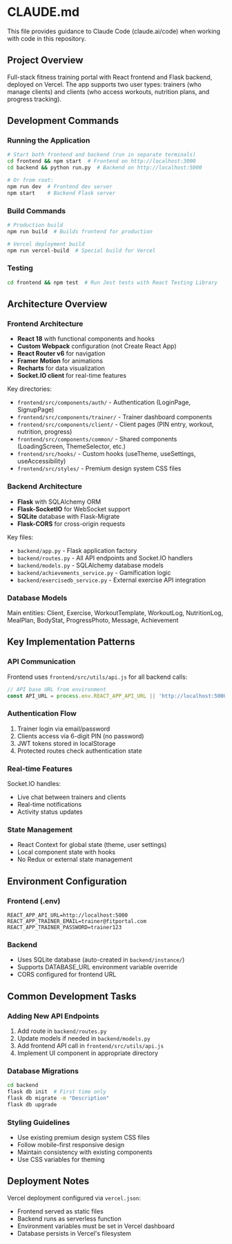 # CLAUDE.md

This file provides guidance to Claude Code (claude.ai/code) when working with code in this repository.

## Project Overview

Full-stack fitness training portal with React frontend and Flask backend, deployed on Vercel. The app supports two user types: trainers (who manage clients) and clients (who access workouts, nutrition plans, and progress tracking).

## Development Commands

### Running the Application
```bash
# Start both frontend and backend (run in separate terminals)
cd frontend && npm start  # Frontend on http://localhost:3000
cd backend && python run.py  # Backend on http://localhost:5000

# Or from root:
npm run dev  # Frontend dev server
npm start    # Backend Flask server
```

### Build Commands
```bash
# Production build
npm run build  # Builds frontend for production

# Vercel deployment build
npm run vercel-build  # Special build for Vercel
```

### Testing
```bash
cd frontend && npm test  # Run Jest tests with React Testing Library
```

## Architecture Overview

### Frontend Architecture
- **React 18** with functional components and hooks
- **Custom Webpack** configuration (not Create React App)
- **React Router v6** for navigation
- **Framer Motion** for animations
- **Recharts** for data visualization
- **Socket.IO client** for real-time features

Key directories:
- `frontend/src/components/auth/` - Authentication (LoginPage, SignupPage)
- `frontend/src/components/trainer/` - Trainer dashboard components
- `frontend/src/components/client/` - Client pages (PIN entry, workout, nutrition, progress)
- `frontend/src/components/common/` - Shared components (LoadingScreen, ThemeSelector, etc.)
- `frontend/src/hooks/` - Custom hooks (useTheme, useSettings, useAccessibility)
- `frontend/src/styles/` - Premium design system CSS files

### Backend Architecture
- **Flask** with SQLAlchemy ORM
- **Flask-SocketIO** for WebSocket support
- **SQLite** database with Flask-Migrate
- **Flask-CORS** for cross-origin requests

Key files:
- `backend/app.py` - Flask application factory
- `backend/routes.py` - All API endpoints and Socket.IO handlers
- `backend/models.py` - SQLAlchemy database models
- `backend/achievements_service.py` - Gamification logic
- `backend/exercisedb_service.py` - External exercise API integration

### Database Models
Main entities: Client, Exercise, WorkoutTemplate, WorkoutLog, NutritionLog, MealPlan, BodyStat, ProgressPhoto, Message, Achievement

## Key Implementation Patterns

### API Communication
Frontend uses `frontend/src/utils/api.js` for all backend calls:
```javascript
// API base URL from environment
const API_URL = process.env.REACT_APP_API_URL || 'http://localhost:5000';
```

### Authentication Flow
1. Trainer login via email/password
2. Clients access via 6-digit PIN (no password)
3. JWT tokens stored in localStorage
4. Protected routes check authentication state

### Real-time Features
Socket.IO handles:
- Live chat between trainers and clients
- Real-time notifications
- Activity status updates

### State Management
- React Context for global state (theme, user settings)
- Local component state with hooks
- No Redux or external state management

## Environment Configuration

### Frontend (.env)
```
REACT_APP_API_URL=http://localhost:5000
REACT_APP_TRAINER_EMAIL=trainer@fitportal.com
REACT_APP_TRAINER_PASSWORD=trainer123
```

### Backend
- Uses SQLite database (auto-created in `backend/instance/`)
- Supports DATABASE_URL environment variable override
- CORS configured for frontend URL

## Common Development Tasks

### Adding New API Endpoints
1. Add route in `backend/routes.py`
2. Update models if needed in `backend/models.py`
3. Add frontend API call in `frontend/src/utils/api.js`
4. Implement UI component in appropriate directory

### Database Migrations
```bash
cd backend
flask db init  # First time only
flask db migrate -m "Description"
flask db upgrade
```

### Styling Guidelines
- Use existing premium design system CSS files
- Follow mobile-first responsive design
- Maintain consistency with existing components
- Use CSS variables for theming

## Deployment Notes

Vercel deployment configured via `vercel.json`:
- Frontend served as static files
- Backend runs as serverless function
- Environment variables must be set in Vercel dashboard
- Database persists in Vercel's filesystem